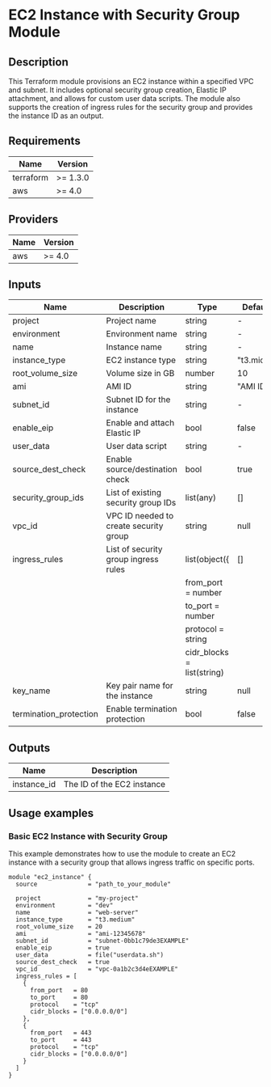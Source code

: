 # EC2 Instance with Security Group Module

## Description

This Terraform module provisions an EC2 instance within a specified VPC and subnet. It includes optional security group creation, Elastic IP attachment, and allows for custom user data scripts. The module also supports the creation of ingress rules for the security group and provides the instance ID as an output.

## Requirements

| Name      | Version   |
|-----------|-----------|
| terraform | >= 1.3.0  |
| aws       | >= 4.0    |

## Providers

| Name | Version |
|------|---------|
| aws  | >= 4.0  |

## Inputs

| Name                 | Description                          | Type          | Default     | Required |
|----------------------|--------------------------------------|---------------|-------------|:--------:|
| project              | Project name                         | string        | -           |   yes    |
| environment          | Environment name                     | string        | -           |   yes    |
| name                 | Instance name                        | string        | -           |   yes    |
| instance_type        | EC2 instance type                    | string        | "t3.micro"  |    no    |
| root_volume_size     | Volume size in GB                    | number        | 10          |    no    |
| ami                  | AMI ID                               | string        | "AMI ID"    |    no    |
| subnet_id            | Subnet ID for the instance           | string        | -           |   yes    |
| enable_eip           | Enable and attach Elastic IP         | bool          | false       |    no    |
| user_data            | User data script                     | string        | -           |    no    |
| source_dest_check    | Enable source/destination check      | bool          | true        |    no    |
| security_group_ids   | List of existing security group IDs  | list(any)     | []          |    no    |
| vpc_id               | VPC ID needed to create security group| string       | null        |    no    |
| ingress_rules        | List of security group ingress rules | list(object({ | []          |    no    |
|                      |                                      | from_port   = number         |           |          |
|                      |                                      | to_port     = number         |           |          |
|                      |                                      | protocol    = string         |           |          |
|                      |                                      | cidr_blocks = list(string)  |           |          |
| key_name             | Key pair name for the instance       | string        | null        |    no    |
| termination_protection | Enable termination protection       | bool          | false       |    no    |

## Outputs

| Name        | Description             |
|-------------|-------------------------|
| instance_id | The ID of the EC2 instance |

## Usage examples

### Basic EC2 Instance with Security Group

This example demonstrates how to use the module to create an EC2 instance with a security group that allows ingress traffic on specific ports.

```hcl
module "ec2_instance" {
  source              = "path_to_your_module"

  project             = "my-project"
  environment         = "dev"
  name                = "web-server"
  instance_type       = "t3.medium"
  root_volume_size    = 20
  ami                 = "ami-12345678"
  subnet_id           = "subnet-0bb1c79de3EXAMPLE"
  enable_eip          = true
  user_data           = file("userdata.sh")
  source_dest_check   = true
  vpc_id              = "vpc-0a1b2c3d4eEXAMPLE"
  ingress_rules = [
    {
      from_port   = 80
      to_port     = 80
      protocol    = "tcp"
      cidr_blocks = ["0.0.0.0/0"]
    },
    {
      from_port   = 443
      to_port     = 443
      protocol    = "tcp"
      cidr_blocks = ["0.0.0.0/0"]
    }
  ]
}
